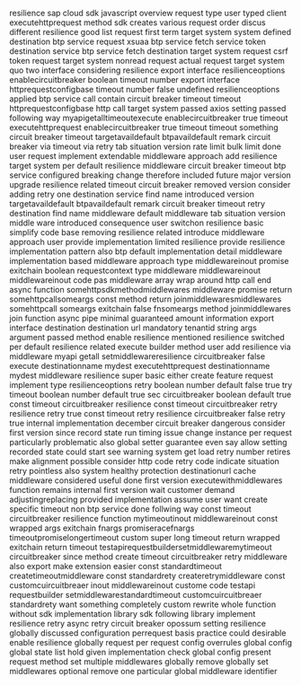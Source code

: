 resilience sap cloud sdk javascript overview request type user typed client executehttprequest method sdk creates various request order discus different resilience good list request first term target system system defined destination btp service request xsuaa btp service fetch service token destination service btp service fetch destination target system request csrf token request target system nonread request actual request target system quo two interface considering resilience export interface resilienceoptions enablecircuitbreaker boolean timeout number export interface httprequestconfigbase timeout number false undefined resilienceoptions applied btp service call contain circuit breaker timeout timeout httprequestconfigbase http call target system passed axios setting passed following way myapigetalltimeoutexecute enablecircuitbreaker true timeout executehttprequest enablecircuitbreaker true timeout timeout something circuit breaker timeout targetavaildefault btpavaildefault remark circuit breaker via timeout via retry tab situation version rate limit bulk limit done user request implement extendable middleware approach add resilience target system per default resilience middleware circuit breaker timeout btp service configured breaking change therefore included future major version upgrade resilience related timeout circuit breaker removed version consider adding retry one destination service find name introduced version targetavaildefault btpavaildefault remark circuit breaker timeout retry destination find name middleware default middleware tab situation version middle ware introduced consequence user switchon resilience basic simplify code base removing resilience related introduce middleware approach user provide implementation limited resilience provide resilience implementation pattern also btp default implementation detail middleware implementation based middleware approach type middlewareinout promise exitchain boolean requestcontext type middleware middlewareinout middlewareinout code pas middleware array wrap around http call end async function somehttpsdkmethodmiddlewares middleware promise return somehttpcallsomeargs const method return joinmiddlewaresmiddlewares somehttpcall someargs exitchain false fnsomeargs method joinmiddlewares join function async pipe minimal guaranteed amount information export interface destination destination url mandatory tenantid string args argument passed method enable resilience mentioned resilience switched per default resilience related execute builder method user add resilience via middleware myapi getall setmiddlewareresilience circuitbreaker false execute destinationname mydest executehttprequest destinationname mydest middleware resilience super basic either create feature request implement type resilienceoptions retry boolean number default false true try timeout boolean number default true sec circuitbreaker boolean default true const timeout circuitbreaker resilience const timeout circuitbreaker retry resilience retry true const timeout retry resilience circuitbreaker false retry true internal implementation december circuit breaker dangerous consider first version since record state run timing issue change instance per request particularly problematic also global setter guarantee even say allow setting recorded state could start see warning system get load retry number retires make alignment possible consider http code retry code indicate situation retry pointless also system healthy protection destinationurl cache middleware considered useful done first version executewithmiddlewares function remains internal first version wait customer demand adjustingreplacing provided implementation assume user want create specific timeout non btp service done follwing way const timeout circuitbreaker resilience function mytimeoutinout middlewareinout const wrapped args exitchain fnargs promiseracefnargs timeoutpromiselongertimeout custom super long timeout return wrapped exitchain return timeout testapirequestbuildersetmiddlewaremytimeout circuitbreaker since method create timeout circuitbreaker retry middleware also export make extension easier const standardtimeout createtimeoutmiddleware const standardrety createretrymiddleware const customcuircuitbreaer inout middlewareinout custome code testapi requestbuilder setmiddlewarestandardtimeout customcuircuitbreaer standardrety want something completely custom rewrite whole function without sdk implementation library sdk following library implement resilience retry async retry circuit breaker opossum setting resilience globally discussed configuration perrequest basis practice could desirable enable resilience globally request per request config overrules global config global state list hold given implementation check global config present request method set multiple middlewares globally remove globally set middlewares optional remove one particular global middleware identifier